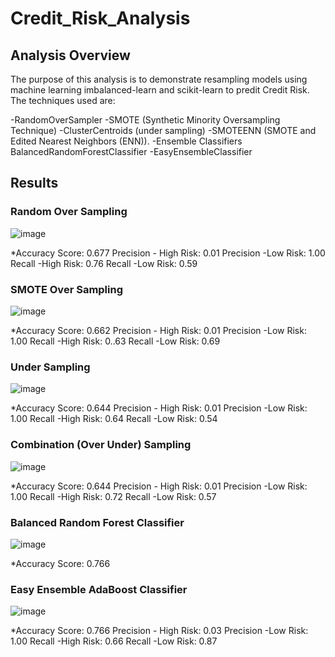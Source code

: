 # Credit_Risk_Analysis

## Analysis Overview

The purpose of this analysis is to demonstrate resampling models using machine learning imbalanced-learn and scikit-learn to predit Credit Risk.
The techniques used are:

-RandomOverSampler
-SMOTE (Synthetic Minority Oversampling Technique)
-ClusterCentroids (under sampling)
-SMOTEENN (SMOTE and Edited Nearest Neighbors (ENN)).
-Ensemble Classifiers BalancedRandomForestClassifier
-EasyEnsembleClassifier

## Results

### Random Over Sampling

![image](https://user-images.githubusercontent.com/80069183/126095126-1d73820a-d23d-4d92-8b47-17534677651b.png)

*Accuracy Score: 0.677
Precision - High Risk: 0.01
Precision -Low Risk: 1.00
Recall -High Risk: 0.76
Recall -Low Risk: 0.59

### SMOTE Over Sampling

![image](https://user-images.githubusercontent.com/80069183/126095473-108b21a2-e260-461d-a2e4-74784f29c58c.png)

*Accuracy Score: 0.662
Precision - High Risk: 0.01
Precision -Low Risk: 1.00
Recall -High Risk: 0..63
Recall -Low Risk: 0.69

### Under Sampling

![image](https://user-images.githubusercontent.com/80069183/126095819-cfa8c98d-38f0-4594-9318-ce83518c0d6e.png)

*Accuracy Score: 0.644
Precision - High Risk: 0.01
Precision -Low Risk: 1.00
Recall -High Risk: 0.64
Recall -Low Risk: 0.54


### Combination (Over Under) Sampling

![image](https://user-images.githubusercontent.com/80069183/126096203-3375c955-8f36-49f4-ba36-3633b33d6e7e.png)

*Accuracy Score: 0.644
Precision - High Risk: 0.01
Precision -Low Risk: 1.00
Recall -High Risk: 0.72
Recall -Low Risk: 0.57

### Balanced Random Forest Classifier

![image](https://user-images.githubusercontent.com/80069183/126096745-c4c400da-0493-4eee-b149-c7fa271a0049.png)

*Accuracy Score: 0.766

### Easy Ensemble AdaBoost Classifier

![image](https://user-images.githubusercontent.com/80069183/126097415-91388a23-690e-491c-9699-4e5ab5a53868.png)

*Accuracy Score: 0.766
Precision - High Risk: 0.03
Precision -Low Risk: 1.00
Recall -High Risk: 0.66
Recall -Low Risk: 0.87







